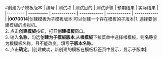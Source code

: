 #创建为子模板版本
| 编号 | 测试项 | 测试目的 | 测试步骤 | 预期结果 | 实际结果 |
|--------- | ---------- | ------------ | ------------ | ------------ | ------------ |
|**0070014**|创建模板为子模板版本|可以创建一个存在模板的子版本|1. 选择要创建模板的虚拟机。<br/>2. 点击**创建模板**按钮，打开**创建模板**窗口。<br/>3. 输入**名称**，勾选**创建为子模板版本**,从**根模板**下拉菜单中选择根模板，则**名称**变为根模板名称，且不能改变。填写**子版本名称**。<br/>4. 点击**确定**。|创建成功，新创建的模板在模板标签页中显示，显示子版本||

